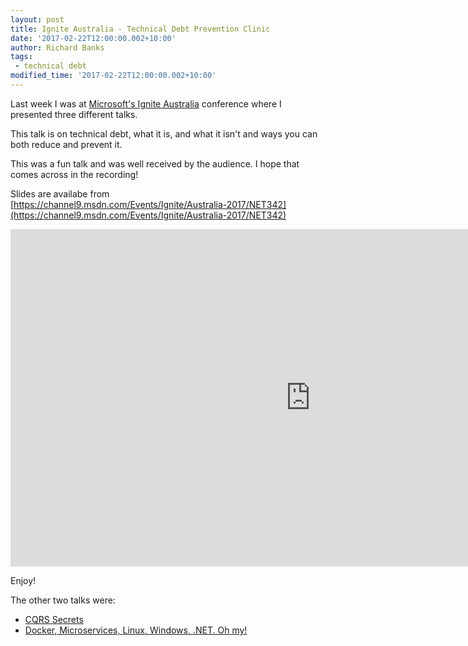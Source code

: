 ```yaml
---
layout: post
title: Ignite Australia - Technical Debt Prevention Clinic
date: '2017-02-22T12:00:00.002+10:00'
author: Richard Banks
tags:
 - technical debt
modified_time: '2017-02-22T12:00:00.002+10:00'
---
```


Last week I was at [Microsoft's Ignite Australia](https://msftignite.com.au/) conference where I presented three different talks.

This talk is on technical debt, what it is, and what it isn't and ways you can both reduce and prevent it.

This was a fun talk and was well received by the audience. I hope that comes across in the recording!

Slides are availabe from [https://channel9.msdn.com/Events/Ignite/Australia-2017/NET342](https://channel9.msdn.com/Events/Ignite/Australia-2017/NET342)

<iframe src="https://channel9.msdn.com/Events/Ignite/Australia-2017/NET342/player" width="960" height="540" allowFullScreen frameBorder="0"></iframe>

Enjoy!

The other two talks were:
* [CQRS Secrets](/2017/02/cqrs-at-ignite.html)
* [Docker, Microservices, Linux, Windows, .NET. Oh my!](/2017/02/docker-linux-windows-net.html)